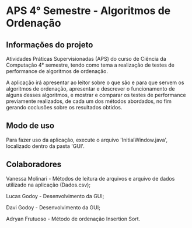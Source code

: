 # APS 4° Semestre - Algoritmos de Ordenação

## Informações do projeto
Atividades Práticas Supervisionadas (APS) do curso de Ciência da Computação 4° semestre, tendo como tema a realização de testes de performance de algoritmos de ordenação.

A aplicação irá apresentar ao leitor sobre o que são e para que servem os algoritmos de ordenação, apresentar e descrever o funcionamento de alguns desses algoritmos, e mostrar e comparar os testes de performance previamente realizados, de cada um dos métodos abordados, no fim gerando coclusões sobre os resultados obtidos.

## Modo de uso
Para fazer uso da aplicação, execute o arquivo 'InitialWindow.java', localizado dentro da pasta 'GUI'.

## Colaboradores
Vanessa Molinari - Métodos de leitura de arquivos e arquivo de dados utilizado na aplicação (Dados.csv);

Lucas Godoy - Desenvolvimento da GUI;

Davi Godoy - Desenvolvimento da GUI;

Adryan Frutuoso - Método de ordenação Insertion Sort.